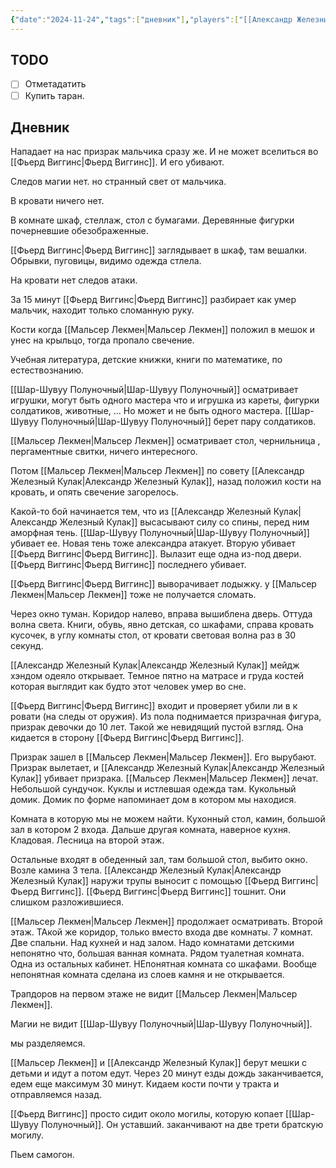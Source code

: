 ```yaml
---
{"date":"2024-11-24","tags":["дневник"],"players":["[[Александр Железный Кулак\|Александр Железный Кулак]]","[[Мальсер Лекмен\|Мальсер Лекмен]]","[[Фьерд Виггинс\|Фьерд Виггинс]]","[[Шар-Шувуу Полуночный\|Шар-Шувуу Полуночный]]"],"campaign":"Школа приключенцев Безелота. Переплетенные судьбы","world-date":"35 день весны 776","world-time-start":"середина дня","dg-publish":true,"previous-session":"[[10 ноября 2024]]","next-session":null,"permalink":"/24-noyabrya-2024/","dgPassFrontmatter":true}
---
```



## TODO
- [ ] Отметадатить
- [ ] Купить таран.

## Дневник
Нападает на нас призрак мальчика сразу же. И не может вселиться во [[Фьерд Виггинс\|Фьерд Виггинс]]. И его убивают.

Следов магии нет. но странный свет от мальчика.

В кровати ничего нет.

В комнате шкаф, стеллаж, стол с бумагами. Деревянные фигурки почерневшие обезображенные. 

[[Фьерд Виггинс\|Фьерд Виггинс]] заглядывает в шкаф, там вешалки. Обрывки, пуговицы, видимо одежда стлела. 

На кровати нет следов атаки. 

За 15 минут [[Фьерд Виггинс\|Фьерд Виггинс]] разбирает как умер мальчик, находит только сломанную руку. 

Кости когда [[Мальсер Лекмен\|Мальсер Лекмен]] положил в мешок и унес на крыльцо, тогда пропало свечение. 

Учебная литература, детские книжки, книги по математике, по естествознанию.

[[Шар-Шувуу Полуночный\|Шар-Шувуу Полуночный]] осматривает игрушки, могут быть одного мастера что и игрушка из кареты, фигурки солдатиков, животные, ... Но может и не быть одного мастера. [[Шар-Шувуу Полуночный\|Шар-Шувуу Полуночный]] берет пару солдатиков. 

[[Мальсер Лекмен\|Мальсер Лекмен]] осматривает стол, чернильница , пергаментные свитки, ничего интересного.

Потом [[Мальсер Лекмен\|Мальсер Лекмен]] по совету [[Александр Железный Кулак\|Александр Железный Кулак]], назад положил кости на кровать, и опять свечение загорелось. 

Какой-то бой начинается тем, что из [[Александр Железный Кулак\|Александр Железный Кулак]] высасывают силу со спины, перед ним аморфная тень. [[Шар-Шувуу Полуночный\|Шар-Шувуу Полуночный]] убивает ее. Новая тень тоже александра атакует. Вторую убивает [[Фьерд Виггинс\|Фьерд Виггинс]]. Вылазит еще одна из-под двери. [[Фьерд Виггинс\|Фьерд Виггинс]] последнего убивает. 

[[Фьерд Виггинс\|Фьерд Виггинс]] выворачивает лодыжку. у [[Мальсер Лекмен\|Мальсер Лекмен]] тоже не получается сломать.

Через окно туман. Коридор налево, вправа вышиблена дверь. Оттуда волна света. Книги, обувь, явно детская, со шкафами, справа кровать кусочек, в углу комнаты стол, от кровати световая волна раз в 30 секунд. 

[[Александр Железный Кулак\|Александр Железный Кулак]] мейдж хэндом одеяло открывает. Темное пятно на матрасе и груда костей которая выглядит как будто этот человек умер во сне. 

[[Фьерд Виггинс\|Фьерд Виггинс]] входит и проверяет убили ли в к ровати (на следы от оружия). Из пола поднимается призрачная фигура, призрак девочки до 10 лет. Такой же невидящий пустой взгляд. Она кидается в сторону [[Фьерд Виггинс\|Фьерд Виггинс]].

Призрак зашел в [[Мальсер Лекмен\|Мальсер Лекмен]]. Его вырубают. Призрак вылетает, и [[Александр Железный Кулак\|Александр Железный Кулак]] убивает призрака. [[Мальсер Лекмен\|Мальсер Лекмен]] лечат. Небольшой сундучок. Куклы и истлевшая одежда там. Кукольный домик. Домик по форме напоминает дом в котором мы находися. 

Комната в которую мы не можем найти. Кухонный стол, камин, большой зал в котором 2 входа. Дальше другая комната, наверное кухня. Кладовая. Лесница на второй этаж. 

Остальные входят в обеденный зал, там большой стол, выбито окно. Возле камина 3 тела. [[Александр Железный Кулак\|Александр Железный Кулак]] наружи трупы выносит с помощью [[Фьерд Виггинс\|Фьерд Виггинс]]. [[Фьерд Виггинс\|Фьерд Виггинс]] тошнит. Они слишком разложившиеся. 

[[Мальсер Лекмен\|Мальсер Лекмен]] продолжает осматривать. Второй этаж. ТАкой же коридор, только вместо входа две комнаты. 7 комнат. Две спальни. Над кухней и над залом. Надо комнатами детскими непонятно что, большая ванная комната. Рядом туалетная комната. Одна из остальных кабинет. НЕпонятная комната со шкафами. Вообще непонятная комната сделана из слоев камня и не открывается. 

Трапдоров на первом этаже не видит [[Мальсер Лекмен\|Мальсер Лекмен]]. 

Магии не видит [[Шар-Шувуу Полуночный\|Шар-Шувуу Полуночный]].

мы разделяемся.

[[Мальсер Лекмен]] и [[Александр Железный Кулак]] берут мешки с детьми и идут а потом едут. Через 20 минут езды дождь заканчивается, едем еще максимум 30 минут. Кидаем кости почти у тракта и отправляемся назад. 

[[Фьерд Виггинс]] просто сидит около могилы, которую копает [[Шар-Шувуу Полуночный]]. Он уставший. заканчивают на две трети братскую могилу. 

Пьем самогон. 